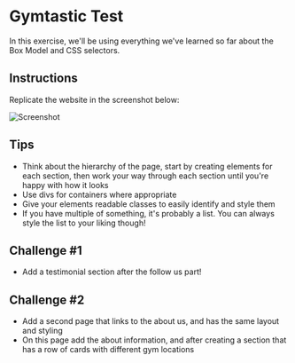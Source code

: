 # Gymtastic Test

In this exercise, we'll be using everything we've learned so far about the Box Model and CSS selectors.

## Instructions
Replicate the website in the screenshot below:

![Screenshot](images/screenshot.png)

## Tips
- Think about the hierarchy of the page, start by creating elements for each section, then work your way through each section until you're happy with how it looks
- Use divs for containers where appropriate
- Give your elements readable classes to easily identify and style them
- If you have multiple of something, it's probably a list. You can always style the list to your liking though!

## Challenge #1
- Add a testimonial section after the follow us part!

## Challenge #2
- Add a second page that links to the about us, and has the same layout and styling 
- On this page add the about information, and after creating a section that has a row of cards with different gym locations